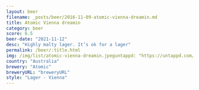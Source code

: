 ```yaml
---
layout: beer
filename: _posts/beer/2016-11-09-atomic-vienna-dreamin.md
title: Atomic Vienna dreamin
category: beer
score: 6.5
beer-date: "2021-11-12"
desc: "Highly malty lager. It’s ok for a lager"
permalink: /beer/:title.html
img: /img/list/atomic-vienna-dreamin.jpeguntappd: "https://untappd.com/b/atomic-vienna-dreamin/4272912"
country: "Australia"
brewery: "Atomic"
breweryURL: "breweryURL"
style: "Lager - Vienna"
---
```

